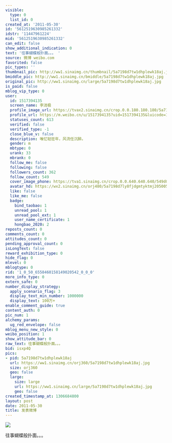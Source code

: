 ```yaml
---
visible:
  type: 0
  list_id: 0
created_at: '2011-05-30'
id: '5612519630985261332'
idstr: '11447961224'
mid: '5612519630985261332'
can_edit: false
show_additional_indication: 0
text: '往事蝴蝶般扑面。。。 '
source: 微博 weibo.com
favorited: false
pic_types: ''
thumbnail_pic: http://ww1.sinaimg.cn/thumbnail/5a7198d7tw1dhplewk18aj.jpg
bmiddle_pic: http://ww1.sinaimg.cn/bmiddle/5a7198d7tw1dhplewk18aj.jpg
original_pic: http://ww1.sinaimg.cn/large/5a7198d7tw1dhplewk18aj.jpg
is_paid: false
mblog_vip_type: 0
user:
  id: 1517394135
  screen_name: 李消极
  profile_image_url: https://tvax2.sinaimg.cn/crop.0.0.180.180.180/5a7198d7ly8fjdgmtyktmj20500500so.jpg?KID=imgbed,tva&Expires=1606399992&ssig=SpANwyur3u
  profile_url: https://m.weibo.cn/u/1517394135?uid=1517394135&luicode=10000011&lfid=2304131517394135_-_WEIBO_SECOND_PROFILE_WEIBO
  statuses_count: 613
  verified: false
  verified_type: -1
  close_blue_v: false
  description: 唯忆轻狂年，风流任沉醉。
  gender: m
  mbtype: 0
  urank: 33
  mbrank: 0
  follow_me: false
  following: false
  followers_count: 362
  follow_count: 549
  cover_image_phone: https://tva1.sinaimg.cn/crop.0.0.640.640.640/549d0121tw1egm1kjly3jj20hs0hsq4f.jpg
  avatar_hd: https://wx2.sinaimg.cn/orj480/5a7198d7ly8fjdgmtyktmj20500500so.jpg
  like: false
  like_me: false
  badge:
    bind_taobao: 1
    unread_pool: 1
    unread_pool_ext: 1
    user_name_certificate: 1
    hongbao_2020: 2
reposts_count: 0
comments_count: 0
attitudes_count: 0
pending_approval_count: 0
isLongText: false
reward_exhibition_type: 0
hide_flag: 0
mlevel: 0
mblogtype: 0
rid: '1_0_50_6558460158149020542_0_0_0'
more_info_type: 0
extern_safe: 0
number_display_strategy:
  apply_scenario_flag: 3
  display_text_min_number: 1000000
  display_text: 100万+
enable_comment_guide: true
content_auth: 0
pic_num: 1
alchemy_params:
  ug_red_envelope: false
mblog_menu_new_style: 0
weibo_position: 1
show_attitude_bar: 0
raw_text: 往事蝴蝶般扑面。。。 ​​​
bid: isxp4Q
pics:
- pid: 5a7198d7tw1dhplewk18aj
  url: https://ww1.sinaimg.cn/orj360/5a7198d7tw1dhplewk18aj.jpg
  size: orj360
  geo: false
  large:
    size: large
    url: https://ww1.sinaimg.cn/large/5a7198d7tw1dhplewk18aj.jpg
    geo: false
created_timestamp_at: 1306684800
layout: post
date: 2011-05-30
title: 发表微博
---
```


![](http://ww1.sinaimg.cn/large/5a7198d7tw1dhplewk18aj.jpg)

往事蝴蝶般扑面。。。 

